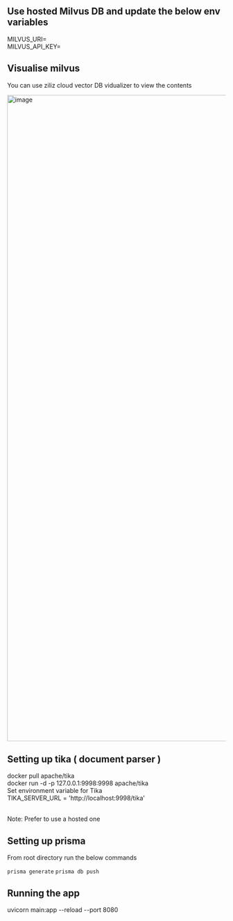 ## Use hosted Milvus DB and update the below env variables 

MILVUS_URI= <br/>
MILVUS_API_KEY=


## Visualise milvus

You can use ziliz cloud vector DB vidualizer to view the contents

<img width="1485" alt="image" src="https://github.com/user-attachments/assets/ed73f89e-d52d-426f-88d2-fcfdde74e6b1">


## Setting up tika ( document parser )

docker pull apache/tika <br/>
docker run -d -p 127.0.0.1:9998:9998 apache/tika <br/>
Set environment variable for Tika <br/>
TIKA_SERVER_URL = 'http://localhost:9998/tika'<br/><br/>

Note: Prefer to use a hosted one

## Setting up prisma

From root directory run the below commands

`prisma generate`
`prisma db push`

## Running the app

uvicorn main:app --reload --port 8080

